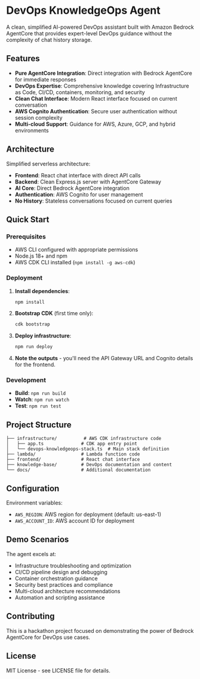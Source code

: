 # DevOps KnowledgeOps Agent

A clean, simplified AI-powered DevOps assistant built with Amazon Bedrock AgentCore that provides expert-level DevOps guidance without the complexity of chat history storage.

## Features

- **Pure AgentCore Integration**: Direct integration with Bedrock AgentCore for immediate responses
- **DevOps Expertise**: Comprehensive knowledge covering Infrastructure as Code, CI/CD, containers, monitoring, and security
- **Clean Chat Interface**: Modern React interface focused on current conversation
- **AWS Cognito Authentication**: Secure user authentication without session complexity
- **Multi-cloud Support**: Guidance for AWS, Azure, GCP, and hybrid environments

## Architecture

Simplified serverless architecture:
- **Frontend**: React chat interface with direct API calls
- **Backend**: Clean Express.js server with AgentCore Gateway
- **AI Core**: Direct Bedrock AgentCore integration
- **Authentication**: AWS Cognito for user management
- **No History**: Stateless conversations focused on current queries

## Quick Start

### Prerequisites

- AWS CLI configured with appropriate permissions
- Node.js 18+ and npm
- AWS CDK CLI installed (`npm install -g aws-cdk`)

### Deployment

1. **Install dependencies**:
   ```bash
   npm install
   ```

2. **Bootstrap CDK** (first time only):
   ```bash
   cdk bootstrap
   ```

3. **Deploy infrastructure**:
   ```bash
   npm run deploy
   ```

4. **Note the outputs** - you'll need the API Gateway URL and Cognito details for the frontend.

### Development

- **Build**: `npm run build`
- **Watch**: `npm run watch`
- **Test**: `npm run test`

## Project Structure

```
├── infrastructure/          # AWS CDK infrastructure code
│   ├── app.ts              # CDK app entry point
│   └── devops-knowledgeops-stack.ts  # Main stack definition
├── lambda/                 # Lambda function code
├── frontend/               # React chat interface
├── knowledge-base/         # DevOps documentation and content
└── docs/                   # Additional documentation
```

## Configuration

Environment variables:
- `AWS_REGION`: AWS region for deployment (default: us-east-1)
- `AWS_ACCOUNT_ID`: AWS account ID for deployment

## Demo Scenarios

The agent excels at:
- Infrastructure troubleshooting and optimization
- CI/CD pipeline design and debugging
- Container orchestration guidance
- Security best practices and compliance
- Multi-cloud architecture recommendations
- Automation and scripting assistance

## Contributing

This is a hackathon project focused on demonstrating the power of Bedrock AgentCore for DevOps use cases.

## License

MIT License - see LICENSE file for details.